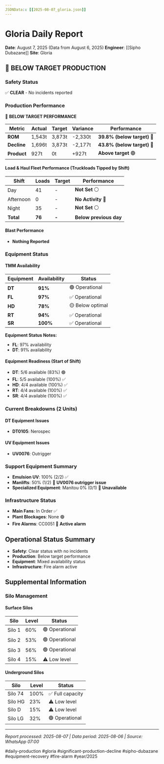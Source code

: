 ```yaml
---
JSONData:: [[2025-08-07_gloria.json]]
---
```


# Gloria Daily Report
**Date**: August 7, 2025 (Data from August 6, 2025)
**Engineer**: [[Sipho Dubazane]]
**Site**: Gloria

## 🔴 BELOW TARGET PRODUCTION

### Safety Status
✅ **CLEAR** - No incidents reported

### Production Performance
🔴 **BELOW TARGET PERFORMANCE**

| Metric | Actual | Target | Variance | Performance |
|--------|--------|--------|----------|-------------|
| **ROM** | 1,543t | 3,873t | -2,330t | **39.8% (below target)** 🔴 |
| **Decline** | 1,696t | 3,873t | -2,177t | **43.8% (below target)** 🔴 |
| **Product** | 927t | 0t | +927t | **Above target** 🟢 |

#### Load & Haul Fleet Performance (Truckloads Tipped by Shift)
| Shift | Loads | Target | Performance |
|-------|-------|--------|-------------|
| Day | 41 | - | **Not Set** ⚪ |
| Afternoon | 0 | - | **No Activity** 🔴 |
| Night | 35 | - | **Not Set** ⚪ |
| **Total** | **76** | **-** | **Below previous day** |

#### Blast Performance
- **Nothing Reported**

### Equipment Status

#### TMM Availability
| Equipment | Availability | Status |
|-----------|-------------|---------|
| **DT** | **91%** | 🟢 Operational |
| **FL** | **97%** | ✅ Operational |
| **HD** | **78%** | 🟡 Below optimal |
| **RT** | **94%** | ✅ Operational |
| **SR** | **100%** | ✅ Operational |

**Equipment Status Notes:**
- **FL**: 97% availability
- **DT**: 91% availability

#### Equipment Readiness (Start of Shift)
- **DT**: 5/6 available (83%) 🟢
- **FL**: 5/5 available (100%) ✅
- **HD**: 4/4 available (100%) ✅
- **RT**: 4/4 available (100%) ✅
- **SR**: 4/4 available (100%) ✅

### Current Breakdowns (2 Units)

#### DT Equipment Issues
- **DT0105**: Nerospec

#### UV Equipment Issues
- **UV0076**: Outrigger

### Support Equipment Summary
- **Emulsion UV**: 100% (2/2) ✅
- **Manlifts**: 50% (1/2) 🔴 **UV0076 outrigger issue**
- **Specialized Equipment**: Manitou 0% (0/1) 🔴 **Unavailable**

### Infrastructure Status
- **Main Fans**: In Order ✅
- **Plant Blockages**: None 🟢
- **Fire Alarms**: CC0051 🔴 **Active alarm**

## Operational Status Summary
- **Safety**: Clear status with no incidents
- **Production**: Below target performance
- **Equipment**: Mixed availability status
- **Infrastructure**: Fire alarm active

## Supplemental Information

### Silo Management
#### Surface Silos
| Silo | Level | Status |
|------|-------|--------|
| Silo 1 | 60% | 🟢 Operational |
| Silo 2 | 53% | 🟢 Operational |
| Silo 3 | 56% | 🟢 Operational |
| Silo 4 | 15% | ⚠️ Low level |

#### Underground Silos
| Silo | Level | Status |
|------|-------|--------|
| Silo 74 | 100% | ✅ Full capacity |
| Silo HG | 23% | ⚠️ Low level |
| Silo D | 15% | ⚠️ Low level |
| Silo LG | 32% | 🟢 Operational |

---
*Report processed: 2025-08-07 | Data period: 2025-08-06 | Source: WhatsApp 07:00*

#daily-production #gloria #significant-production-decline #sipho-dubazane #equipment-recovery #fire-alarm #year/2025